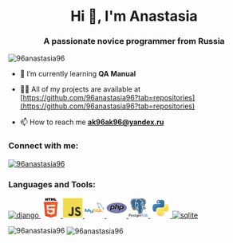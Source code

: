 <h1 align="center">Hi 👋, I'm Anastasia</h1>
<h3 align="center">A passionate novice programmer from Russia</h3>

<p align="left"> <img src="https://komarev.com/ghpvc/?username=96anastasia96&label=Profile%20views&color=0e75b6&style=flat" alt="96anastasia96" /> </p>

- 🌱 I’m currently learning **QA Manual**

- 👨‍💻 All of my projects are available at [https://github.com/96anastasia96?tab=repositories](https://github.com/96anastasia96?tab=repositories)

- 📫 How to reach me **ak96ak96@yandex.ru**

<h3 align="left">Connect with me:</h3>
<p align="left">
<a href="https://instagram.com/96anastasia96" target="blank"><img align="center" src="https://raw.githubusercontent.com/rahuldkjain/github-profile-readme-generator/master/src/images/icons/Social/instagram.svg" alt="96anastasia96" height="30" width="40" /></a>
</p>

<h3 align="left">Languages and Tools:</h3>
<p align="left"> <a href="https://www.djangoproject.com/" target="_blank" rel="noreferrer"> <img src="https://cdn.worldvectorlogo.com/logos/django.svg" alt="django" width="40" height="40"/> </a> <a href="https://www.w3.org/html/" target="_blank" rel="noreferrer"> <img src="https://raw.githubusercontent.com/devicons/devicon/master/icons/html5/html5-original-wordmark.svg" alt="html5" width="40" height="40"/> </a> <a href="https://developer.mozilla.org/en-US/docs/Web/JavaScript" target="_blank" rel="noreferrer"> <img src="https://raw.githubusercontent.com/devicons/devicon/master/icons/javascript/javascript-original.svg" alt="javascript" width="40" height="40"/> </a> <a href="https://www.mysql.com/" target="_blank" rel="noreferrer"> <img src="https://raw.githubusercontent.com/devicons/devicon/master/icons/mysql/mysql-original-wordmark.svg" alt="mysql" width="40" height="40"/> </a> <a href="https://www.php.net" target="_blank" rel="noreferrer"> <img src="https://raw.githubusercontent.com/devicons/devicon/master/icons/php/php-original.svg" alt="php" width="40" height="40"/> </a> <a href="https://www.postgresql.org" target="_blank" rel="noreferrer"> <img src="https://raw.githubusercontent.com/devicons/devicon/master/icons/postgresql/postgresql-original-wordmark.svg" alt="postgresql" width="40" height="40"/> </a> <a href="https://www.python.org" target="_blank" rel="noreferrer"> <img src="https://raw.githubusercontent.com/devicons/devicon/master/icons/python/python-original.svg" alt="python" width="40" height="40"/> </a> <a href="https://www.sqlite.org/" target="_blank" rel="noreferrer"> <img src="https://www.vectorlogo.zone/logos/sqlite/sqlite-icon.svg" alt="sqlite" width="40" height="40"/> </a> </p>

<p><img align="left" src="https://github-readme-stats.vercel.app/api/top-langs?username=96anastasia96&show_icons=true&locale=en&layout=compact" alt="96anastasia96" /></p>

<p>&nbsp;<img align="center" src="https://github-readme-stats.vercel.app/api?username=96anastasia96&show_icons=true&locale=en" alt="96anastasia96" /></p>
